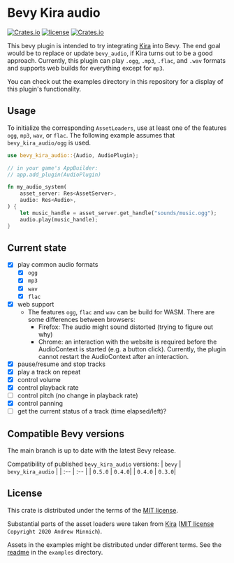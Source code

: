 # Bevy Kira audio

[![Crates.io](https://img.shields.io/crates/v/bevy_kira_audio.svg)](https://crates.io/crates/bevy_kira_audio)
[![license](https://img.shields.io/badge/license-MIT-blue.svg)](https://github.com/NiklasEi/bevy_kira_audio/blob/main/LICENSE.md)
[![Crates.io](https://img.shields.io/crates/d/bevy_kira_audio.svg)](https://crates.io/crates/bevy_kira_audio)

This bevy plugin is intended to try integrating [Kira][kira] into Bevy. The end goal would be to replace or update `bevy_audio`, if Kira turns out to be a good approach. Currently, this plugin can play `.ogg`, `.mp3`, `.flac`, and `.wav` formats and supports web builds for everything except for `mp3`.

You can check out the examples directory in this repository for a display of this plugin's functionality.

## Usage
To initialize the corresponding `AssetLoaders`, use at least one of the features `ogg`, `mp3`, `wav`, or `flac`. The following example assumes that `bevy_kira_audio/ogg` is used.

```rust
use bevy_kira_audio::{Audio, AudioPlugin};

// in your game's AppBuilder:
// app.add_plugin(AudioPlugin)

fn my_audio_system(
    asset_server: Res<AssetServer>,
    audio: Res<Audio>,
) {
    let music_handle = asset_server.get_handle("sounds/music.ogg");
    audio.play(music_handle);
}
```

## Current state
- [x] play common audio formats
  - [x] `ogg`
  - [x] `mp3`
  - [x] `wav`
  - [x] `flac`
- [x] web support
  - The features `ogg`, `flac` and `wav` can be build for WASM. There are some differences between browsers:
    - Firefox: The audio might sound distorted (trying to figure out why)
    - Chrome: an interaction with the website is required before the AudioContext is started (e.g. a button click). Currently, the plugin cannot restart the AudioContext after an interaction.
- [x] pause/resume and stop tracks
- [x] play a track on repeat
- [x] control volume
- [x] control playback rate
- [ ] control pitch (no change in playback rate)
- [x] control panning
- [ ] get the current status of a track (time elapsed/left)?

## Compatible Bevy versions

The main branch is up to date with the latest Bevy release.

Compatibility of published `bevy_kira_audio` versions:
| `bevy` | `bevy_kira_audio` |
| :-- | :--  |
| `0.5.0` | `0.4.0`|
| `0.4.0` | `0.3.0`|

## License

This crate is distributed under the terms of the [MIT license](LICENSE.md).

Substantial parts of the asset loaders were taken from [Kira][kira] ([MIT license][kira-license] `Copyright 2020 Andrew Minnich`).

Assets in the examples might be distributed under different terms. See the [readme](examples/README.md#credits) in the `examples` directory.



[kira]: https://github.com/tesselode/kira
[kira-license]: https://github.com/tesselode/kira/blob/main/license.md
[rodio]: https://github.com/RustAudio/rodio
[oicana]: https://github.com/NiklasEi/oicana
[oicana-audio]: https://github.com/NiklasEi/oicana/blob/master/crates/oicana_plugin/src/audio.rs
